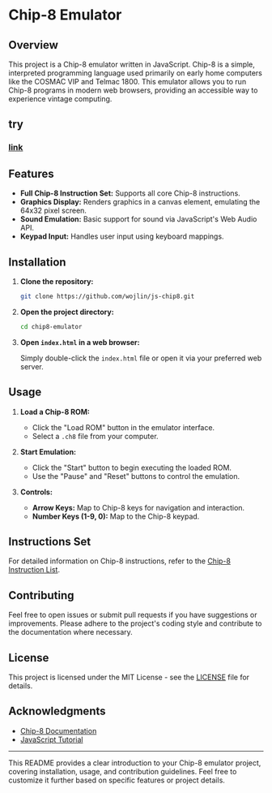 # Chip-8 Emulator

## Overview

This project is a Chip-8 emulator written in JavaScript. Chip-8 is a simple, interpreted programming language used primarily on early home computers like the COSMAC VIP and Telmac 1800. This emulator allows you to run Chip-8 programs in modern web browsers, providing an accessible way to experience vintage computing.


## try

### [link](https://wojlin.github.io/js-chip8/)

## Features

- **Full Chip-8 Instruction Set:** Supports all core Chip-8 instructions.
- **Graphics Display:** Renders graphics in a canvas element, emulating the 64x32 pixel screen.
- **Sound Emulation:** Basic support for sound via JavaScript's Web Audio API.
- **Keypad Input:** Handles user input using keyboard mappings.

## Installation

1. **Clone the repository:**

   ```bash
   git clone https://github.com/wojlin/js-chip8.git
   ```

2. **Open the project directory:**

   ```bash
   cd chip8-emulator
   ```

3. **Open `index.html` in a web browser:**

   Simply double-click the `index.html` file or open it via your preferred web server.

## Usage

1. **Load a Chip-8 ROM:**

   - Click the "Load ROM" button in the emulator interface.
   - Select a `.ch8` file from your computer.

2. **Start Emulation:**

   - Click the "Start" button to begin executing the loaded ROM.
   - Use the "Pause" and "Reset" buttons to control the emulation.

3. **Controls:**

   - **Arrow Keys:** Map to Chip-8 keys for navigation and interaction.
   - **Number Keys (1-9, 0):** Map to the Chip-8 keypad.

## Instructions Set

For detailed information on Chip-8 instructions, refer to the [Chip-8 Instruction List](https://github.com/wojlin/js-chip8/docs.html).

## Contributing

Feel free to open issues or submit pull requests if you have suggestions or improvements. Please adhere to the project's coding style and contribute to the documentation where necessary.

## License

This project is licensed under the MIT License - see the [LICENSE](LICENSE) file for details.

## Acknowledgments

- [Chip-8 Documentation](https://en.wikipedia.org/wiki/CHIP-8)
- [JavaScript Tutorial](https://developer.mozilla.org/en-US/docs/Web/JavaScript)

---

This README provides a clear introduction to your Chip-8 emulator project, covering installation, usage, and contribution guidelines. Feel free to customize it further based on specific features or project details.